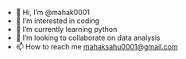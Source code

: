 - 👋 Hi, I’m @mahak0001
- 👀 I’m interested in coding
- 🌱 I’m currently learning python
- 💞️ I’m looking to collaborate on data analysis 
- 📫 How to reach me mahaksahu0001@gmail.com

<!---
mahak0001/mahak0001 is a ✨ special ✨ repository because its `README.md` (this file) appears on your GitHub profile.
You can click the Preview link to take a look at your changes.
--->
